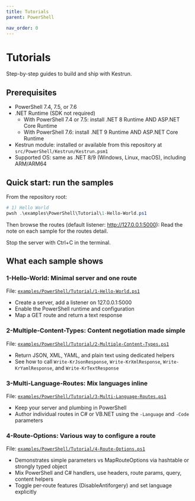 ```yaml
---
title: Tutorials
parent: PowerShell

nav_order: 0 
---
```


# Tutorials

Step-by-step guides to build and ship with Kestrun.

## Prerequisites

- PowerShell 7.4, 7.5, or 7.6
- .NET Runtime (SDK not required)
  - With PowerShell 7.4 or 7.5: install .NET 8 Runtime AND ASP.NET Core Runtime
  - With PowerShell 7.6: install .NET 9 Runtime AND ASP.NET Core Runtime
- Kestrun module: installed or available from this repository at `src/PowerShell/Kestrun/Kestrun.psm1`
- Supported OS: same as .NET 8/9 (Windows, Linux, macOS), including ARM/ARM64

## Quick start: run the samples

From the repository root:

```powershell
# 1) Hello World
pwsh .\examples\PowerShell\Tutorial\1-Hello-World.ps1
```

Then browse the routes (default listener: <http://127.0.0.1:5000>):
Read the note on each sample for the routes detail.

Stop the server with Ctrl+C in the terminal.

## What each sample shows

### 1-Hello-World: Minimal server and one route

File: [`examples/PowerShell/Tutorial/1-Hello-World.ps1`][1-Hello-World.ps1]

- Create a server, add a listener on 127.0.0.1:5000
- Enable the PowerShell runtime and configuration
- Map a GET route and return a text response

### 2-Multiple-Content-Types: Content negotiation made simple

File: [`examples/PowerShell/Tutorial/2-Multiple-Content-Types.ps1`][2-Multiple-Content-Types.ps1]

- Return JSON, XML, YAML, and plain text using dedicated helpers
- See how to call `Write-KrJsonResponse`, `Write-KrXmlResponse`, `Write-KrYamlResponse`, and `Write-KrTextResponse`

### 3-Multi-Language-Routes: Mix languages inline

File: [`examples/PowerShell/Tutorial/3-Multi-Language-Routes.ps1`][3-Multi-Language-Routes.ps1]

- Keep your server and plumbing in PowerShell
- Author individual routes in C# or VB.NET using the `-Language` and `-Code` parameters

### 4-Route-Options: Various way to configure a route

File: [`examples/PowerShell/Tutorial/4-Route-Options.ps1`][4-Route-Options.ps1]

- Demonstrates simple parameters vs MapRouteOptions via hashtable or strongly typed object
- Mix PowerShell and C# handlers, use headers, route params, query, content helpers
- Toggle per‑route features (DisableAntiforgery) and set language explicitly

[1-Hello-World.ps1]: https://github.com/Kestrun/Kestrun/blob/main/examples/PowerShell/Tutorial/1-Hello-World.ps1
[2-Multiple-Content-Types.ps1]: https://github.com/Kestrun/Kestrun/blob/main/examples/PowerShell/Tutorial/2-Multiple-Content-Types.ps1
[3-Multi-Language-Routes.ps1]: https://github.com/Kestrun/Kestrun/blob/main/examples/PowerShell/Tutorial/3-Multi-Language-Routes.ps1
[4-Route-Options.ps1]: https://github.com/Kestrun/Kestrun/blob/main/examples/PowerShell/Tutorial/4-Route-Options.ps1
